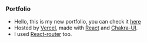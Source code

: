 ### Portfolio

- Hello, this is my new portfolio, you can check it [here](https://portfolio-dreyzu.vercel.app/) 
- Hosted by [Vercel](https://vercel.com/new), made with [React](https://reactjs.org/) and [Chakra-UI](https://chakra-ui.com/).
- I used [React-router](https://reactrouter.com/docs/en/v6) too.

